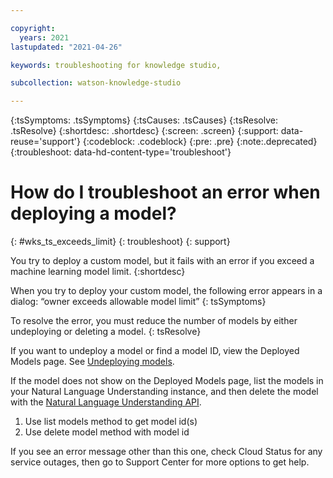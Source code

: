 ```yaml
---

copyright:
  years: 2021
lastupdated: "2021-04-26"

keywords: troubleshooting for knowledge studio, 

subcollection: watson-knowledge-studio

---
```


{:tsSymptoms: .tsSymptoms}
{:tsCauses: .tsCauses}
{:tsResolve: .tsResolve}
{:shortdesc: .shortdesc}
{:screen: .screen}
{:support: data-reuse='support'}
{:codeblock: .codeblock}
{:pre: .pre}
{:note:.deprecated}
{:troubleshoot: data-hd-content-type='troubleshoot'}

<!-- You must add the troubleshoot content type in your attribute definitions AND on a new line under each troubleshooting topic H1 ID. -->

# How do I troubleshoot an error when deploying a model?
{: #wks_ts_exceeds_limit}
{: troubleshoot}
{: support}

You try to deploy a custom model, but it fails with an error if you exceed a machine learning model limit. {:shortdesc}

When you try to deploy your custom model, the following error appears in a dialog: “owner exceeds allowable model limit” 
{: tsSymptoms}

To resolve the error, you must reduce the number of models by either undeploying or deleting a model. 
{: tsResolve}

If you want to undeploy a model or find a model ID, view the Deployed Models page. See [Undeploying models](/docs/watson-knowledge-studio?topic=watson-knowledge-studio-publish-ml#pm-um).

If the model does not show on the Deployed Models page, list the models in your Natural Language Understanding instance, and then delete the model with the [Natural Language Understanding API](/apidocs/natural-language-understanding#deletemodel).

1. Use list models method to get model id(s)
1. Use delete model method with model id

If you see an error message other than this one, check Cloud Status for any service outages, then go to Support Center for more options to get help.
